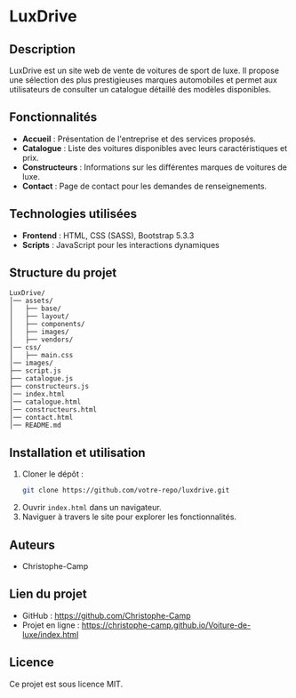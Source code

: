 # LuxDrive

## Description
LuxDrive est un site web de vente de voitures de sport de luxe. Il propose une sélection des plus prestigieuses marques automobiles et permet aux utilisateurs de consulter un catalogue détaillé des modèles disponibles.

## Fonctionnalités
- **Accueil** : Présentation de l'entreprise et des services proposés.
- **Catalogue** : Liste des voitures disponibles avec leurs caractéristiques et prix.
- **Constructeurs** : Informations sur les différentes marques de voitures de luxe.
- **Contact** : Page de contact pour les demandes de renseignements.

## Technologies utilisées
- **Frontend** : HTML, CSS (SASS), Bootstrap 5.3.3
- **Scripts** : JavaScript pour les interactions dynamiques

## Structure du projet
```
LuxDrive/
│── assets/
│   ├── base/               
│   ├── layout/             
│   ├── components/
│   ├── images/         
│   ├── vendors/            
│── css/
│   ├── main.css            
│── images/
├── script.js           
├── catalogue.js        
├── constructeurs.js    
│── index.html              
│── catalogue.html          
│── constructeurs.html      
│── contact.html            
│── README.md               
```

## Installation et utilisation
1. Cloner le dépôt :
   ```sh
   git clone https://github.com/votre-repo/luxdrive.git
   ```
2. Ouvrir `index.html` dans un navigateur.
3. Naviguer à travers le site pour explorer les fonctionnalités.

## Auteurs
- Christophe-Camp 


## Lien du projet
- GitHub : https://github.com/Christophe-Camp
- Projet en ligne : https://christophe-camp.github.io/Voiture-de-luxe/index.html

## Licence
Ce projet est sous licence MIT.

